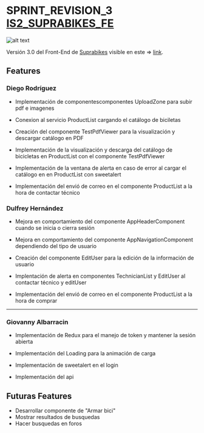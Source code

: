 # SPRINT_REVISION_3 [IS2_SUPRABIKES_FE](https://suprabikes.herokuapp.com) 
 
![alt text](http://suprabikes-front-end-dulfrey.c9users.io/static/media/logoSupraBIKES.d5717e52.png "Logo SupraBikes")
 
Versión 3.0 del Front-End de [Suprabikes](https://suprabikes.herokuapp.com) visible en este => [link](https://suprabikes.herokuapp.com).
 
## Features
 
### Diego Rodríguez 
 
* Implementación de componentescomponentes UploadZone para subir pdf e imagenes

* Conexion al servicio ProductList cargando el catálogo de biciletas 

* Creación del componente TestPdfViewer para la visualización y  descargar catálogo en PDF 

* Implementación  de la visualización y descarga del catálogo de bicicletas en ProductList con el componente TestPdfViewer

* Implementación de la ventana de alerta en caso de error al cargar el catálogo en en ProductList con sweetalert 

* Implementación del envió de correo en el componente ProductList a la hora de contactar técnico
 
 
### Dulfrey Hernández
 
 
* Mejora en comportamiento del componente AppHeaderComponent cuando se inicia o cierra sesión

* Mejora en comportamiento del componente AppNavigationComponent dependiendo del tipo de usuario

* Creación del componente EditUser para la edición de la información de usuario

* Implentación de alerta en componentes TechnicianList y EditUser al contactar técnico  y editUser
 
* Implementación del envió de correo en el componente ProductList a la hora de comprar 
 
 
---

### Giovanny Albarracin

* Implementación de Redux para el manejo de token y mantener la sesión abierta

* Implementación del Loading para la animación de carga

* Implementación de sweetalert en el login

* Implementación del api 

## Futuras Features
 
* Desarrollar componente de "Armar bici" 
* Mostrar resultados de busquedas
* Hacer busquedas en foros
